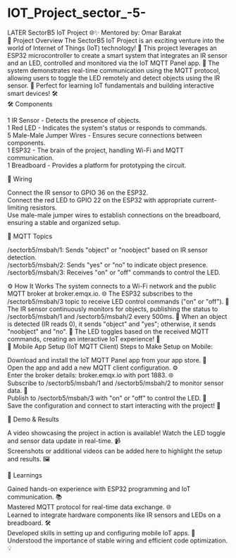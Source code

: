 # IOT_Project_sector_-5-
LATER
SectorB5 IoT Project 🌐✨
Mentored by: Omar Barakat  
🌟 Project Overview
The SectorB5 IoT Project is an exciting venture into the world of Internet of Things (IoT) technology! 🎉 This project leverages an ESP32 microcontroller to create a smart system that integrates an IR sensor and an LED, controlled and monitored via the IoT MQTT Panel app. 🚀 The system demonstrates real-time communication using the MQTT protocol, allowing users to toggle the LED remotely and detect objects using the IR sensor. 🌱 Perfect for learning IoT fundamentals and building interactive smart devices! 🛠️  
🛠️ Components

1 IR Sensor - Detects the presence of objects.  
1 Red LED - Indicates the system's status or responds to commands.  
5 Male-Male Jumper Wires - Ensures secure connections between components.  
1 ESP32 - The brain of the project, handling Wi-Fi and MQTT communication.  
1 Breadboard - Provides a platform for prototyping the circuit.

🔌 Wiring

Connect the IR sensor to GPIO 36 on the ESP32.  
Connect the red LED to GPIO 22 on the ESP32 with appropriate current-limiting resistors.  
Use male-male jumper wires to establish connections on the breadboard, ensuring a stable and organized setup.

📡 MQTT Topics

/sectorb5/msbah/1: Sends "object" or "noobject" based on IR sensor detection.  
/sectorb5/msbah/2: Sends "yes" or "no" to indicate object presence.  
/sectorb5/msbah/3: Receives "on" or "off" commands to control the LED.

⚙️ How It Works
The system connects to a Wi-Fi network and the public MQTT broker at broker.emqx.io. 🌐 The ESP32 subscribes to the /sectorb5/msbah/3 topic to receive LED control commands ("on" or "off"). 📡 The IR sensor continuously monitors for objects, publishing the status to /sectorb5/msbah/1 and /sectorb5/msbah/2 every 500ms. 🔄 When an object is detected (IR reads 0), it sends "object" and "yes"; otherwise, it sends "noobject" and "no". 🎯 The LED toggles based on the received MQTT commands, creating an interactive IoT experience! 🌈  
📱 Mobile App Setup (IoT MQTT Client)
Steps to Make Setup on Mobile:

Download and install the IoT MQTT Panel app from your app store. 📲  
Open the app and add a new MQTT client configuration. ⚙️  
Enter the broker details: broker.emqx.io with port 1883. 🌐  
Subscribe to /sectorb5/msbah/1 and /sectorb5/msbah/2 to monitor sensor data. 👀  
Publish to /sectorb5/msbah/3 with "on" or "off" to control the LED. 🔧  
Save the configuration and connect to start interacting with the project! 🎉

🎥 Demo & Results

A video showcasing the project in action is available! Watch the LED toggle and sensor data update in real-time. 📹  
Screenshots or additional videos can be added here to highlight the setup and results. 🖼️

🧠 Learnings

Gained hands-on experience with ESP32 programming and IoT communication. 📚  
Mastered MQTT protocol for real-time data exchange. 🌐  
Learned to integrate hardware components like IR sensors and LEDs on a breadboard. 🛠️  
Developed skills in setting up and configuring mobile IoT apps. 📱  
Understood the importance of stable wiring and efficient code optimization. 💡

